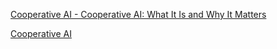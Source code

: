 [Cooperative AI - Cooperative AI: What It Is and Why It Matters](https://course.aisafetyfundamentals.com/cooperative-ai?session=4&scrollTo=resources)

[Cooperative AI](https://www.youtube.com/watch?v=ZUi-kP_X2K4&ab_channel=CenterforAISafety)

